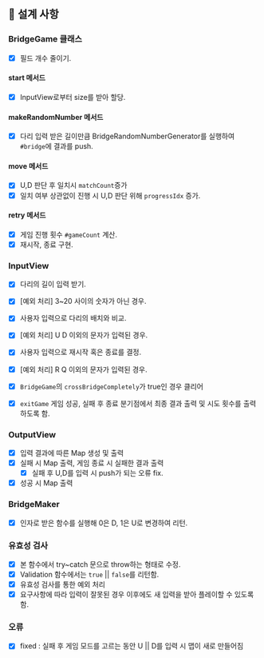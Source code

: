 ## 🧱 설계 사항

### BridgeGame 클래스

- [x] 필드 개수 줄이기.

#### start 메서드

- [x] InputView로부터 size를 받아 할당.

#### makeRandomNumber 메서드

- [x] 다리 입력 받은 길이만큼 BridgeRandomNumberGenerator를 실행하여 `#bridge`에 결과를 push.

#### move 메서드

- [x] U,D 판단 후 일치시 `matchCount`증가
- [x] 일치 여부 상관없이 진행 시 U,D 판단 위해 `progressIdx` 증가.

#### retry 메서드

- [x] 게임 진행 횟수 `#gameCount` 계산.
- [x] 재시작, 종료 구현.

### InputView

- [x] 다리의 길이 입력 받기.
- [x] [예외 처리] 3~20 사이의 숫자가 아닌 경우.

- [x] 사용자 입력으로 다리의 배치와 비교.
- [x] [예외 처리] U D 이외의 문자가 입력된 경우.

- [x] 사용자 입력으로 재시작 혹은 종료를 결정.
- [x] [예외 처리] R Q 이외의 문자가 입력된 경우.

- [x] `BridgeGame`의 `crossBridgeCompletely`가 true인 경우 클리어

- [x] `exitGame` 게임 성공, 실패 후 종료 분기점에서 최종 결과 출력 및 시도 횟수를 출력하도록 함.

### OutputView

- [x] 입력 결과에 따른 Map 생성 및 출력
- [x] 실패 시 Map 출력, 게임 종료 시 실패한 결과 출력
  - [x] 실패 후 U,D를 입력 시 push가 되는 오류 fix.
- [x] 성공 시 Map 출력

### BridgeMaker

- [x] 인자로 받은 함수를 실행해 0은 D, 1은 U로 변경하여 리턴.

### 유효성 검사

- [x] 본 함수에서 try~catch 문으로 throw하는 형태로 수정.
- [x] Validation 함수에서는 `true` || `false`를 리턴함.
- [x] 유효성 검사를 통한 예외 처리
- [x] 요구사항에 따라 입력이 잘못된 경우 이후에도 새 입력을 받아 플레이할 수 있도록 함.

### 오류

- [x] fixed : 실패 후 게임 모드를 고르는 동안 U || D를 입력 시 맵이 새로 만들어짐
